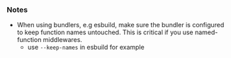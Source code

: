 ### Notes

- When using bundlers, e.g esbuild, make sure the bundler is configured to keep function names untouched. This is critical if you use named-function middlewares.
  - use `--keep-names` in esbuild for example
